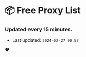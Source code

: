 # :package: Free Proxy List
### Updated every 15 minutes.

- Last updated: `2024-07-27 00:57`

:heart:
